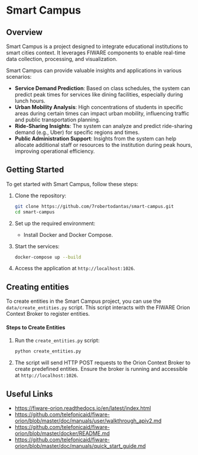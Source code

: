 # Smart Campus

## Overview

Smart Campus is a project designed to integrate educational institutions to smart cities context. It leverages FIWARE components to enable real-time data collection, processing, and visualization.

Smart Campus can provide valuable insights and applications in various scenarios:

- **Service Demand Prediction**: Based on class schedules, the system can predict peak times for services like dining facilities, especially during lunch hours.
- **Urban Mobility Analysis**: High concentrations of students in specific areas during certain times can impact urban mobility, influencing traffic and public transportation planning.
- **Ride-Sharing Insights**: The system can analyze and predict ride-sharing demand (e.g., Uber) for specific regions and times.
- **Public Administration Support**: Insights from the system can help allocate additional staff or resources to the institution during peak hours, improving operational efficiency.

## Getting Started

To get started with Smart Campus, follow these steps:

1. Clone the repository:
    ```bash
    git clone https://github.com/7robertodantas/smart-campus.git
    cd smart-campus
    ```

2. Set up the required environment:
    - Install Docker and Docker Compose.

3. Start the services:
    ```bash
    docker-compose up --build
    ```

4. Access the application at `http://localhost:1026`.

## Creating entities

To create entities in the Smart Campus project, you can use the `data/create_entities.py` script. This script interacts with the FIWARE Orion Context Broker to register entities.

#### Steps to Create Entities

1. Run the `create_entities.py` script:
    ```bash
    python create_entities.py
    ```

2. The script will send HTTP POST requests to the Orion Context Broker to create predefined entities. Ensure the broker is running and accessible at `http://localhost:1026`.


## Useful Links

- https://fiware-orion.readthedocs.io/en/latest/index.html
- https://github.com/telefonicaid/fiware-orion/blob/master/doc/manuals/user/walkthrough_apiv2.md
- https://github.com/telefonicaid/fiware-orion/blob/master/docker/README.md
- https://github.com/telefonicaid/fiware-orion/blob/master/doc/manuals/quick_start_guide.md
